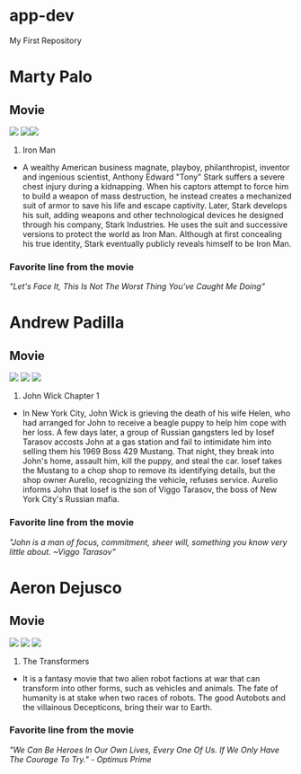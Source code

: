 # app-dev
My First Repository
# Marty Palo
## Movie
![](https://gfx.antyradio.pl/var/antyradio2/storage/images/tagi/iron-man-31264/7248029-1-pol-PL/Iron-Man_article.jpg)
![](https://th.bing.com/th/id/R.4c3104e03278bf9d43c4b618f1b137cd?rik=84xdvYgrU6ii%2fQ&riu=http%3a%2f%2fmedia.giphy.com%2fmedia%2fspOIxcAt3GHBu%2fgiphy.gif&ehk=UQ5Hr15s25AjUnzCSmYeP47TFM1l0atL%2fVlKLjxELNU%3d&risl=&pid=ImgRaw&r=0)![](https://66.media.tumblr.com/81f09edc18497740e04e05f43a90d377/tumblr_nez8cujpAr1rp0vkjo1_500.gif)
1. Iron Man
- A wealthy American business magnate, playboy, philanthropist, inventor and ingenious scientist, Anthony Edward "Tony" Stark suffers a severe chest injury during a kidnapping. When his captors attempt to force him to build a weapon of mass destruction, he instead creates a mechanized suit of armor to save his life and escape captivity. Later, Stark develops his suit, adding weapons and other technological devices he designed through his company, Stark Industries. He uses the suit and successive versions to protect the world as Iron Man. Although at first concealing his true identity, Stark eventually publicly reveals himself to be Iron Man.
### Favorite line from the movie ###
*"Let's Face It, This Is Not The Worst Thing You've Caught Me Doing"*
# Andrew Padilla
## Movie
![](https://s3.amazonaws.com/media.thecrimson.com/photos/2014/11/07/202918_1301040.jpg)
![](https://media1.tenor.com/images/d4e0a2c8f77f501a16903752ec4ad6d9/tenor.gif?itemid=13153831) ![](https://www.laguiadelvaron.com/wp-content/uploads/2018/01/giphy-15.gif)
1. John Wick Chapter 1
- In New York City, John Wick is grieving the death of his wife Helen, who had arranged for John to receive a beagle puppy to help him cope with her loss. A few days later, a group of Russian gangsters led by Iosef Tarasov accosts John at a gas station and fail to intimidate him into selling them his 1969 Boss 429 Mustang. That night, they break into John's home, assault him, kill the puppy, and steal the car. Iosef takes the Mustang to a chop shop to remove its identifying details, but the shop owner Aurelio, recognizing the vehicle, refuses service. Aurelio informs John that Iosef is the son of Viggo Tarasov, the boss of New York City's Russian mafia.
### Favorite line from the movie ###
*"John is a man of focus, commitment, sheer will, something you know very little about. ~Viggo Tarasov"*
# Aeron Dejusco
## Movie
![](https://wallpapercave.com/wp/wp9016273.jpg)
![](https://media1.tenor.com/images/8b7447d170347cacc6cfb160b079a628/tenor.gif?itemid=13364560) ![](https://c.tenor.com/0jh02fFgm1kAAAAC/transformers-age-of-extinction-optimus-prime.gif)
1. The Transformers
- It is a fantasy movie that two alien robot factions at war that can transform into other forms, such as vehicles and animals. The fate of humanity is at stake when two races of robots. The good Autobots and the villainous Decepticons, bring their war to Earth.
### Favorite line from the movie ###
*"We Can Be Heroes In Our Own Lives, Every One Of Us. If We Only Have The Courage To Try." - Optimus Prime*
